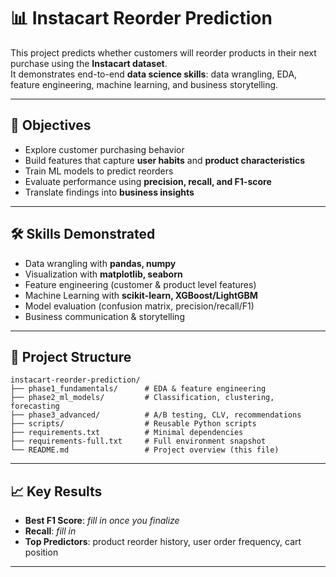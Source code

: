 # 📊 Instacart Reorder Prediction  

This project predicts whether customers will reorder products in their next purchase using the **Instacart dataset**.  
It demonstrates end-to-end **data science skills**: data wrangling, EDA, feature engineering, machine learning, and business storytelling.  

---

## 🎯 Objectives  
- Explore customer purchasing behavior  
- Build features that capture **user habits** and **product characteristics**  
- Train ML models to predict reorders  
- Evaluate performance using **precision, recall, and F1-score**  
- Translate findings into **business insights**  

---

## 🛠️ Skills Demonstrated  
- Data wrangling with **pandas, numpy**  
- Visualization with **matplotlib, seaborn**  
- Feature engineering (customer & product level features)  
- Machine Learning with **scikit-learn, XGBoost/LightGBM**  
- Model evaluation (confusion matrix, precision/recall/F1)  
- Business communication & storytelling  

---

## 📂 Project Structure
```text
instacart-reorder-prediction/
├── phase1_fundamentals/      # EDA & feature engineering
├── phase2_ml_models/         # Classification, clustering, forecasting
├── phase3_advanced/          # A/B testing, CLV, recommendations
├── scripts/                  # Reusable Python scripts
├── requirements.txt          # Minimal dependencies
├── requirements-full.txt     # Full environment snapshot
└── README.md                 # Project overview (this file)
```

---

## 📈 Key Results  
- **Best F1 Score**: *fill in once you finalize*  
- **Recall**: *fill in*  
- **Top Predictors**: product reorder history, user order frequency, cart position  

---

